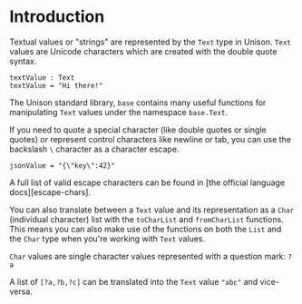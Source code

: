 # Introduction

Textual values or "strings" are represented by the `Text` type in Unison. `Text` values are Unicode characters which are created with the double quote syntax.

```
textValue : Text
textValue = "Hi there!"
```

The Unison standard library, `base` contains many useful functions for manipulating `Text` values under the namespace `base.Text`.

If you need to quote a special character (like double quotes or single quotes) or represent control characters like newline or tab, you can use the backslash `\` character as a character escape.

```
jsonValue = "{\"key\":42}"
```

A full list of valid escape characters can be found in [the official language docs][escape-chars].

You can also translate between a `Text` value and its representation as a `Char` (individual character) list with the `toCharList` and `fromCharList` functions. This means you can also make use of the functions on both the `List` and the `Char` type when you're working with `Text` values.

`Char` values are single character values represented with a question mark: `?a`

A list of `[?a,?b,?c]` can be translated into the `Text` value `"abc"` and vice-versa.
